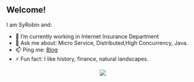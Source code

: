 ## Welcome!

I am SyRobin and:

- 🔭 I’m currently working in Internet Insurance Department
- 💬 Ask me about: Micro Service, Distributed,High Concurrency, Java.
- 📫 Ping me: [Blog](https://everettsy.github.io/Spring-Cloud/#/)
- ⚡ Fun fact: I like history, finance, natural landscapes.

<div style="text-align:center"><img src="https://github-readme-stats.vercel.app/api?username=EverettSy&show_icons=true&&theme=default&locale=cn"></div>
